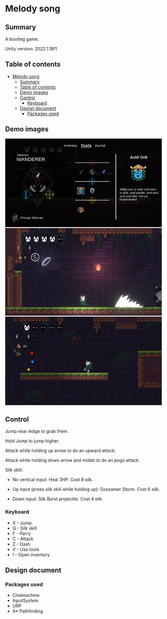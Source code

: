 # Melody song

## Summary

A bootleg game.


Unity version: 2022.1.18f1.

## Table of contents

- [Melody song](#melody-song)
  - [Summary](#summary)
  - [Table of contents](#table-of-contents)
  - [Demo images](#demo-images)
  - [Control](#control)
    - [Keyboard](#keyboard)
  - [Design document](#design-document)
    - [Packages used](#packages-used)

## Demo images

![demo_image1](Images/demo_image_1.png "demo game images 1")
![demo_image2](Images/demo_image_2.png "demo game images 2")
![demo_image3](Images/demo_image_3.png "demo game images 3")

## Control

Jump near ledge to grab them.

Hold Jump to jump higher.

Attack while holding up arrow to do an upward attack.

Attack while holding down arrow and midair to do an pogo attack.

Silk skill:

- No vertical input: Heal 3HP. Cost 8 silk.

- Up input (press silk skill while holding up): Gossamer Storm. Cost 6 silk.

- Down input: Silk Burst projectile. Cost 4 silk.

### Keyboard

- X - Jump.
- Q - Silk skill
- F - Parry
- C - Attack
- Z - Dash
- V - Use tools
- I - Open inventory


## Design document



### Packages used

- Cinemachine
- InputSystem
- URP
- A\* Pathfinding


